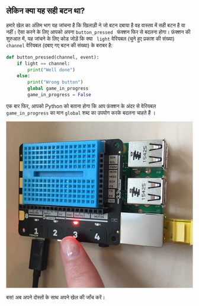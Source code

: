 ## लेकिन क्या यह सही बटन था?

हमारे खेल का अंतिम भाग यह जांचना है कि खिलाड़ी ने जो बटन दबाया है वह वास्तव में सही बटन है या नहीं। ऐसा करने के लिए आपको अपना `button_pressed ` फंक्शन फिर से बदलना होगा। फ़ंक्शन की शुरुआत में, यह जांचने के लिए कोड जोड़ें कि क्या ` light` वेरियबल (चुने हुए प्रकाश की संख्या) ` channel` वेरियबल (दबाए गए बटन की संख्या) के बराबर है:

```python
def button_pressed(channel, event):
    if light == channel:
        print("Well done")
    else:
        print("Wrong button")
        global game_in_progress
        game_in_progress = False
```

एक बार फिर, आपको Python को बताना होगा कि आप फ़ंक्शन के अंदर से वेरियबल ` game_in_progress ` का मान `global` शब्द का उपयोग करके बदलना चाहते हैं ।

![खेल को अब पता लगाना चाहिए कि क्या सही बटन दबाया गया था](images/press-right-button.png)

बस! अब अपने दोस्तों के साथ अपने खेल की जाँच करें।